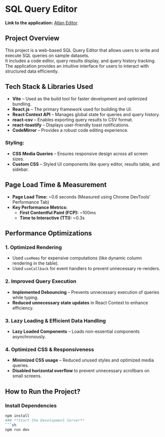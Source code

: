 # **SQL Query Editor**
**Link to the application:** [Atlan Editor](https://atlan-editor-gamma.vercel.app/)

## **Project Overview**
This project is a web-based SQL Query Editor that allows users to write and execute SQL queries on sample datasets.  
It includes a code editor, query results display, and query history tracking.  
The application provides an intuitive interface for users to interact with structured data efficiently.

## **Tech Stack & Libraries Used**
- **Vite** – Used as the build tool for faster development and optimized bundling.  
- **React.js** – The primary framework used for building the UI.  
- **React Context API** – Manages global state for queries and query history.  
- **react-csv** – Enables exporting query results to CSV format.  
- **react-toastify** – Displays user-friendly toast notifications.  
- **CodeMirror** – Provides a robust code editing experience.  

### **Styling:**
- **CSS Media Queries** – Ensures responsive design across all screen sizes.  
- **Custom CSS** – Styled UI components like query editor, results table, and sidebar.  

## **Page Load Time & Measurement**
- **Page Load Time:** ~0.6 seconds (Measured using Chrome DevTools' Performance Tab)  
- **Key Performance Metrics:**  
  - **First Contentful Paint (FCP):** ~100ms  
  - **Time to Interactive (TTI):** ~0.3s  

## **Performance Optimizations**
### **1. Optimized Rendering**
- Used `useMemo` for expensive computations (like dynamic column rendering in the table).  
- Used `useCallback` for event handlers to prevent unnecessary re-renders.  

### **2. Improved Query Execution**
- **Implemented Debouncing** – Prevents unnecessary execution of queries while typing.  
- **Reduced unnecessary state updates** in React Context to enhance efficiency.  

### **3. Lazy Loading & Efficient Data Handling**
- **Lazy Loaded Components** – Loads non-essential components asynchronously.  

### **4. Optimized CSS & Responsiveness**
- **Minimized CSS usage** – Reduced unused styles and optimized media queries.  
- **Disabled horizontal overflow** to prevent unnecessary scrollbars on small screens.  

## **How to Run the Project?**
### **Install Dependencies**
```sh
npm install
### **Start the Development Server**
```sh
npm run dev
